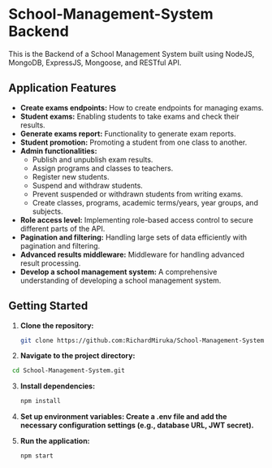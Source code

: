 # School-Management-System Backend

This is the Backend of a School Management System built using NodeJS, MongoDB, ExpressJS, Mongoose, and RESTful API.

## Application Features

- **Create exams endpoints:** How to create endpoints for managing exams.
- **Student exams:** Enabling students to take exams and check their results.
- **Generate exams report:** Functionality to generate exam reports.
- **Student promotion:** Promoting a student from one class to another.
- **Admin functionalities:** 
  - Publish and unpublish exam results.
  - Assign programs and classes to teachers.
  - Register new students.
  - Suspend and withdraw students.
  - Prevent suspended or withdrawn students from writing exams.
  - Create classes, programs, academic terms/years, year groups, and subjects.
- **Role access level:** Implementing role-based access control to secure different parts of the API.
- **Pagination and filtering:** Handling large sets of data efficiently with pagination and filtering.
- **Advanced results middleware:** Middleware for handling advanced result processing.
- **Develop a school management system:** A comprehensive understanding of developing a school management system.


## Getting Started

1. **Clone the repository:**
   ```bash
   git clone https://github.com:RichardMiruka/School-Management-System.git
   ```
2. **Navigate to the project directory:**
  ```bash
   cd School-Management-System.git
   ```
3. **Install dependencies:**
   ```bash
   npm install
   ```
4. **Set up environment variables: Create a .env file and add the necessary configuration settings (e.g., database URL, JWT secret).**

5. **Run the application:**
   ```bash
   npm start
   ```

